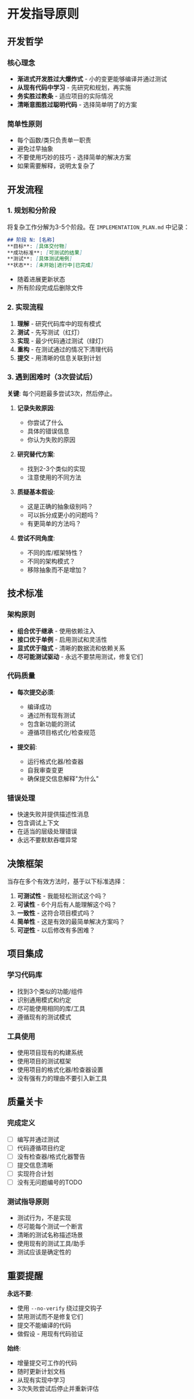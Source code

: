 # 开发指导原则

## 开发哲学

### 核心理念

- **渐进式开发胜过大爆炸式** - 小的变更能够编译并通过测试
- **从现有代码中学习** - 先研究和规划，再实施
- **务实胜过教条** - 适应项目的实际情况
- **清晰意图胜过聪明代码** - 选择简单明了的方案

### 简单性原则

- 每个函数/类只负责单一职责
- 避免过早抽象
- 不要使用巧妙的技巧 - 选择简单的解决方案
- 如果需要解释，说明太复杂了

## 开发流程

### 1. 规划和分阶段

将复杂工作分解为3-5个阶段。在 `IMPLEMENTATION_PLAN.md` 中记录：

```markdown
## 阶段 N: [名称]
**目标**: [具体交付物]
**成功标准**: [可测试的结果]
**测试**: [具体测试用例]
**状态**: [未开始|进行中|已完成]
```

- 随着进展更新状态
- 所有阶段完成后删除文件

### 2. 实现流程

1. **理解** - 研究代码库中的现有模式
2. **测试** - 先写测试（红灯）
3. **实现** - 最少代码通过测试（绿灯）
4. **重构** - 在测试通过的情况下清理代码
5. **提交** - 用清晰的信息关联到计划

### 3. 遇到困难时（3次尝试后）

**关键**: 每个问题最多尝试3次，然后停止。

1. **记录失败原因**:
   - 你尝试了什么
   - 具体的错误信息
   - 你认为失败的原因

2. **研究替代方案**:
   - 找到2-3个类似的实现
   - 注意使用的不同方法

3. **质疑基本假设**:
   - 这是正确的抽象级别吗？
   - 可以拆分成更小的问题吗？
   - 有更简单的方法吗？

4. **尝试不同角度**:
   - 不同的库/框架特性？
   - 不同的架构模式？
   - 移除抽象而不是增加？

## 技术标准

### 架构原则

- **组合优于继承** - 使用依赖注入
- **接口优于单例** - 启用测试和灵活性
- **显式优于隐式** - 清晰的数据流和依赖关系
- **尽可能测试驱动** - 永远不要禁用测试，修复它们

### 代码质量

- **每次提交必须**:
  - 编译成功
  - 通过所有现有测试
  - 包含新功能的测试
  - 遵循项目格式化/检查规范

- **提交前**:
  - 运行格式化器/检查器
  - 自我审查变更
  - 确保提交信息解释"为什么"

### 错误处理

- 快速失败并提供描述性消息
- 包含调试上下文
- 在适当的层级处理错误
- 永远不要默默吞噬异常

## 决策框架

当存在多个有效方法时，基于以下标准选择：

1. **可测试性** - 我能轻松测试这个吗？
2. **可读性** - 6个月后有人能理解这个吗？
3. **一致性** - 这符合项目模式吗？
4. **简单性** - 这是有效的最简单解决方案吗？
5. **可逆性** - 以后修改有多困难？

## 项目集成

### 学习代码库

- 找到3个类似的功能/组件
- 识别通用模式和约定
- 尽可能使用相同的库/工具
- 遵循现有的测试模式

### 工具使用

- 使用项目现有的构建系统
- 使用项目的测试框架
- 使用项目的格式化器/检查器设置
- 没有强有力的理由不要引入新工具

## 质量关卡

### 完成定义

- [ ] 编写并通过测试
- [ ] 代码遵循项目约定
- [ ] 没有检查器/格式化器警告
- [ ] 提交信息清晰
- [ ] 实现符合计划
- [ ] 没有无问题编号的TODO

### 测试指导原则

- 测试行为，不是实现
- 尽可能每个测试一个断言
- 清晰的测试名称描述场景
- 使用现有的测试工具/助手
- 测试应该是确定性的

## 重要提醒

**永远不要**:

- 使用 `--no-verify` 绕过提交钩子
- 禁用测试而不是修复它们
- 提交不能编译的代码
- 做假设 - 用现有代码验证

**始终**:

- 增量提交可工作的代码
- 随时更新计划文档
- 从现有实现中学习
- 3次失败尝试后停止并重新评估
